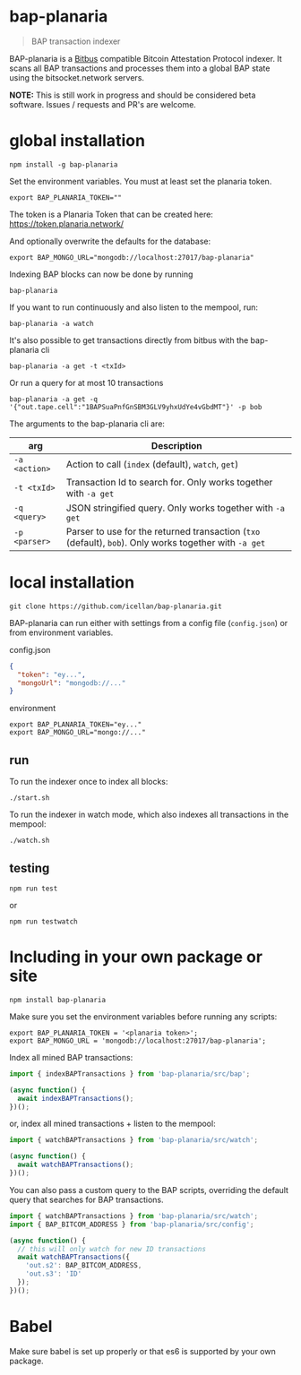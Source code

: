 # bap-planaria
> BAP transaction indexer

BAP-planaria is a [Bitbus](https://docs.bitbus.network/) compatible Bitcoin Attestation Protocol indexer. It scans all BAP transactions and processes them into a global BAP state using the bitsocket.network servers.

**NOTE:** This is still work in progress and should be considered beta software. Issues / requests and PR's are welcome.

# global installation

```shell
npm install -g bap-planaria
```

Set the environment variables. You must at least set the planaria token.

```shell
export BAP_PLANARIA_TOKEN=""
```

The token is a Planaria Token that can be created here: https://token.planaria.network/

And optionally overwrite the defaults for the database:

```shell
export BAP_MONGO_URL="mongodb://localhost:27017/bap-planaria"
```

Indexing BAP blocks can now be done by running

```shell
bap-planaria
```

If you want to run continuously and also listen to the mempool, run:

```shell
bap-planaria -a watch
```

It's also possible to get transactions directly from bitbus with the bap-planaria cli

```shell
bap-planaria -a get -t <txId>
```

Or run a query for at most 10 transactions

```shell
bap-planaria -a get -q '{"out.tape.cell":"1BAPSuaPnfGnSBM3GLV9yhxUdYe4vGbdMT"}' -p bob
```

The arguments to the bap-planaria cli are:

| arg             | Description                                                                                            |
| --------------- |------------------------------------------------------------------------------------------------------- |
| `-a <action>`   | Action to call (`index` (default), `watch`, `get`)                                                     |
| `-t <txId>`     | Transaction Id to search for. Only works together with `-a get`                                        |
| `-q <query>`    | JSON stringified query. Only works together with `-a get`                                              |
| `-p <parser>`   | Parser to use for the returned transaction (`txo` (default), `bob`). Only works together with `-a get` |

# local installation

```
git clone https://github.com/icellan/bap-planaria.git
```

BAP-planaria can run either with settings from a config file (`config.json`) or from environment variables.

config.json
```json
{
  "token": "ey...",
  "mongoUrl": "mongodb://..."
}
```

environment
```shell
export BAP_PLANARIA_TOKEN="ey..."
export BAP_MONGO_URL="mongo://..."
```

## run

To run the indexer once to index all blocks:

```shell
./start.sh
```

To run the indexer in watch mode, which also indexes all transactions in the mempool:

```shell
./watch.sh
```

## testing 

```shell
npm run test
```
or

```shell
npm run testwatch
```

# Including in your own package or site

```
npm install bap-planaria
```

Make sure you set the environment variables before running any scripts:

```shell
export BAP_PLANARIA_TOKEN = '<planaria token>';
export BAP_MONGO_URL = 'mongodb://localhost:27017/bap-planaria';
```

Index all mined BAP transactions:

```javascript
import { indexBAPTransactions } from 'bap-planaria/src/bap';

(async function() {
  await indexBAPTransactions();
})();
```

or, index all mined transactions + listen to the mempool:

```javascript
import { watchBAPTransactions } from 'bap-planaria/src/watch';

(async function() {
  await watchBAPTransactions();
})();
```

You can also pass a custom query to the BAP scripts, overriding the default query that searches for BAP transactions.

```javascript
import { watchBAPTransactions } from 'bap-planaria/src/watch';
import { BAP_BITCOM_ADDRESS } from 'bap-planaria/src/config';

(async function() {
  // this will only watch for new ID transactions
  await watchBAPTransactions({
    'out.s2': BAP_BITCOM_ADDRESS,
    'out.s3': 'ID'
  });
})();
```

# Babel

Make sure babel is set up properly or that es6 is supported by your own package.
